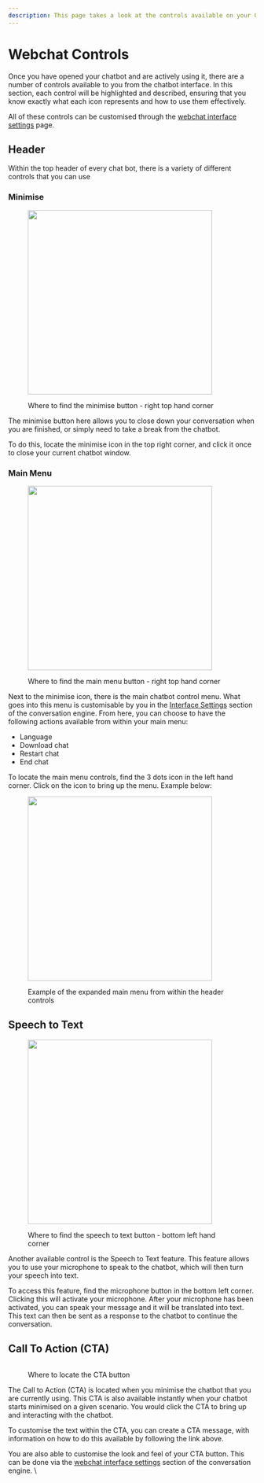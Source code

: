 ```yaml
---
description: This page takes a look at the controls available on your OpenDialog chatbot.
---
```


# Webchat Controls

Once you have opened your chatbot and are actively using it, there are a number of controls available to you from the chatbot interface. In this section, each control will be highlighted and described, ensuring that you know exactly what each icon represents and how to use them effectively.

All of these controls can be customised through the [webchat interface settings](webchat-interface-settings.md) page.

## Header

Within the top header of every chat bot, there is a variety of different controls that you can use

### Minimise



<figure><img src="../.gitbook/assets/Group 7.png" alt="" width="375"><figcaption><p>Where to find the minimise button - right top hand corner</p></figcaption></figure>

The minimise button here allows you to close down your conversation when you are finished, or simply need to take a break from the chatbot.

To do this, locate the minimise icon in the top right corner, and click it once to close your current chatbot window.

### Main Menu 

<figure><img src="../.gitbook/assets/Group 5.png" alt="" width="375"><figcaption><p>Where to find the main menu button - right top hand corner</p></figcaption></figure>

Next to the minimise icon, there is the main chatbot control menu. What goes into this menu is customisable by you in the [Interface Settings](webchat-interface-settings.md) section of the conversation engine. From here, you can choose to have the following actions available from within your main menu:

* Language
* Download chat
* Restart chat
* End chat

To locate the main menu controls, find the 3 dots icon in the left hand corner. Click on the icon to bring up the menu. Example below:



<figure><img src="../.gitbook/assets/Screenshot 2024-04-25 at 22.56.32.png" alt="" width="375"><figcaption><p>Example of the expanded main menu from within the header controls</p></figcaption></figure>

## Speech to Text



<figure><img src="../.gitbook/assets/Group 8.png" alt="" width="375"><figcaption><p>Where to find the speech to text button - bottom left hand corner</p></figcaption></figure>

Another available control is the Speech to Text feature. This feature allows you to use your microphone to speak to the chatbot, which will then turn your speech into text.

To access this feature, find the microphone button in the bottom left corner. Clicking this will activate your microphone. After your microphone has been activated, you can speak your message and it will be translated into text. This text can then be sent as a response to the chatbot to continue the conversation.

## Call To Action (CTA)



<figure><img src="../.gitbook/assets/Group 11.png" alt=""><figcaption><p>Where to locate the CTA button</p></figcaption></figure>

The Call to Action (CTA) is located when you minimise the chatbot that you are currently using. This CTA is also available instantly when your chatbot starts minimised on a given scenario. You would click the CTA to bring up and interacting with the chatbot.

To customise the text within the CTA, you can create a CTA message, with information on how to do this available by following the link above.

You are also able to customise the look and feel of your CTA button. This can be done via the [webchat interface settings](webchat-interface-settings.md) section of the conversation engine. \
